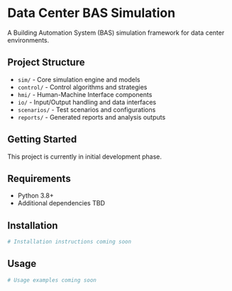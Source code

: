 # Data Center BAS Simulation

A Building Automation System (BAS) simulation framework for data center environments.

## Project Structure

- `sim/` - Core simulation engine and models
- `control/` - Control algorithms and strategies  
- `hmi/` - Human-Machine Interface components
- `io/` - Input/Output handling and data interfaces
- `scenarios/` - Test scenarios and configurations
- `reports/` - Generated reports and analysis outputs

## Getting Started

This project is currently in initial development phase.

## Requirements

- Python 3.8+
- Additional dependencies TBD

## Installation

```bash
# Installation instructions coming soon
```

## Usage

```bash
# Usage examples coming soon
```